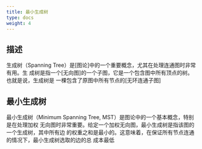 ```yaml
---
title: 最小生成树
type: docs
weight: 4
---
```


## 描述

生成树（Spanning Tree）是[图论]中的一个重要概念，尤其在处理连通图时非常有用。生
成树是指一个[无向图]的一个子图，它是一个包含图中所有顶点的树。也就是说，生成树是
一棵包含了原图中所有节点的[无环连通子图]

## 最小生成树

最小生成树（Minimum Spanning Tree, MST）是图论中的一个基本概念，特别是在处理加权
无向图时非常重要。给定一个加权无向图，最小生成树是指该图的一个生成树，其中所有边
的权重之和是最小的。这意味着，在保证所有节点连通的情况下，最小生成树选取的边的总
成本最低
